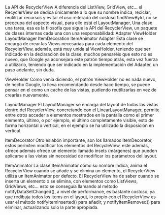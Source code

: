 La API de RecyclerView
A diferencia del ListView, GridView, etc… el RecyclerView se dedica únicamente a lo que su nombre indica, reciclar, reutilizar recursos y evitar el uso reiterado del costoso findViewById, no se preocupa del aspecto visual, para ello está el LayoutManager, 
Una clase una tarea, esa es la filosofía que sigue la API del RecyclerView, un paquete de clases  internas cada una con una responsabilidad:
Adapter
ViewHolder
LayoutManager
ItemDecoration
ItemAnimator
Adapter
Esta clase se encarga de crear las Views necesarias para cada elemento del RecyclerView, además, está muy unida al ViewHolder, teniendo que ser indicado en la declaración de la clase, muchos pensaréis que esto no es nuevo, que Google ya aconsejara este patrón tiempo atrás, esta vez fuerza a utilizarlo, teniendo que ser indicado en la implementación del Adapter, un paso adelante, sin duda.

ViewHolder
Como venía diciendo, el patrón ViewHolder no es nada nuevo, de hecho Google, lo lleva recomendando desde hace tiempo, se puede pensar en el como un cache de las vistas, pudiendo reutilizarlas en vez de crearlas nuevamente.

LayoutManager
El LayoutManager se encarga del layout de todas las vistas dentro del RecyclerView, concretando con el LinearLayoutManager, permite entre otros acceder a elementos mostrados en la pantalla como el primer elemento, último, o por ejemplo, el último completamente visible, esto de forma horizontal o vertical, en el ejemplo se ha utilizado la disposición en vertical.

ItemDecorator
Otro eslabón importante, son los llamados ItemDecorator, estos permiten modificar los elementos del RecycleView, este además, ofrece además ofrece un elemento llamado insets (márgenes) que pueden aplicarse a las vistas sin necesidad de modificar los parámetros del layout.

ItemAnimator
La clase ItemAnimator como su nombre indica, anima el RecyclerView cuando se añade y se elimina un elemento, el RecyclerView utiliza un ItemAnimator por defecto.
El RecyclerView ha de saber cuando se inserta un elemento o se elimina, con elementos como ListViews, GridViews, etc… esto se conseguía llamando al método notifyDataSetChanged(), a nivel de performance, es bastante costoso, ya que redibuja todos los items en el layout, lo propio con el RecyclerView es usar el método notifyItemInserted() para añadir, y notifyItemRemoved() para eliminar, actualizando solo la parte apropiada.
